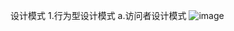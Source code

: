 设计模式
1.行为型设计模式
    a.访问者设计模式
    ![image](https://ss0.baidu.com/6ONWsjip0QIZ8tyhnq/it/u=3001304778,4021565056&fm=96)
